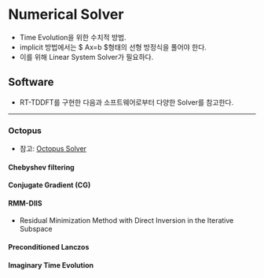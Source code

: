# Numerical Solver
* Time Evolution을 위한 수치적 방법.
* implicit 방법에서는 $ Ax=b $형태의 선형 방정식을 풀어야 한다.
* 이를 위해 Linear System Solver가 필요하다.

## Software
* RT-TDDFT를 구현한 다음과 소프트웨어로부터 다양한 Solver를 참고한다.
---
### Octopus
* 참고: [Octopus Solver](https://octopus-code.org/documentation/main/manual/numerical_methods/eigensolvers/)

<h4> Chebyshev filtering </h4>

<h4> Conjugate Gradient (CG) </h4>

<h4> RMM-DIIS </h4>

* Residual Minimization Method with Direct Inversion in the Iterative Subspace

<h4> Preconditioned Lanczos </h4>

<h4> Imaginary Time Evolution </h4>
